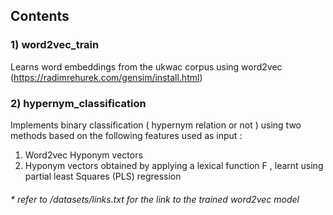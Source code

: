 ## Contents

### 1) word2vec_train
Learns word embeddings from the ukwac corpus using word2vec (https://radimrehurek.com/gensim/install.html)

### 2) hypernym_classification
Implements binary classification ( hypernym relation or not ) using two methods based on the following features used as input :
1. Word2vec Hyponym vectors
2. Hyponym vectors obtained by applying a lexical function F , learnt using partial least Squares (PLS) regression

###### * refer to /datasets/links.txt for the link to the trained word2vec model


